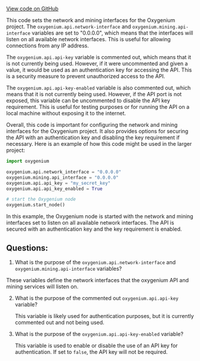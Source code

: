 [View code on GitHub](https://github.com/oxygenium/oxygenium/docker/user.conf)

This code sets the network and mining interfaces for the Oxygenium project. The `oxygenium.api.network-interface` and `oxygenium.mining.api-interface` variables are set to "0.0.0.0", which means that the interfaces will listen on all available network interfaces. This is useful for allowing connections from any IP address.

The `oxygenium.api.api-key` variable is commented out, which means that it is not currently being used. However, if it were uncommented and given a value, it would be used as an authentication key for accessing the API. This is a security measure to prevent unauthorized access to the API.

The `oxygenium.api.api-key-enabled` variable is also commented out, which means that it is not currently being used. However, if the API port is not exposed, this variable can be uncommented to disable the API key requirement. This is useful for testing purposes or for running the API on a local machine without exposing it to the internet.

Overall, this code is important for configuring the network and mining interfaces for the Oxygenium project. It also provides options for securing the API with an authentication key and disabling the key requirement if necessary. Here is an example of how this code might be used in the larger project:

```python
import oxygenium

oxygenium.api.network_interface = "0.0.0.0"
oxygenium.mining.api_interface = "0.0.0.0"
oxygenium.api.api_key = "my_secret_key"
oxygenium.api.api_key_enabled = True

# start the Oxygenium node
oxygenium.start_node()
```

In this example, the Oxygenium node is started with the network and mining interfaces set to listen on all available network interfaces. The API is secured with an authentication key and the key requirement is enabled.
## Questions: 
 1. What is the purpose of the `oxygenium.api.network-interface` and `oxygenium.mining.api-interface` variables?
   
   These variables define the network interfaces that the oxygenium API and mining services will listen on. 

2. What is the purpose of the commented out `oxygenium.api.api-key` variable?
   
   This variable is likely used for authentication purposes, but it is currently commented out and not being used.

3. What is the purpose of the `oxygenium.api.api-key-enabled` variable?
   
   This variable is used to enable or disable the use of an API key for authentication. If set to `false`, the API key will not be required.